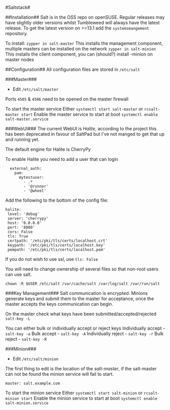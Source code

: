 #Saltstack#

##Installation##
Salt is in the OSS repo on openSUSE. Regular releases may have slightly older versions whilst Tumbleweed will always have the latest release. To get the latest version on >=13.1 add the `systemsmangement` repository.

To install:
`zypper in salt-master` This installs the management component, multiple masters can be installed on the network
`zypper in salt-minion` This installs the client component, you can (should?) install -minion on master nodes

##Configuration##
All configuration files are stored in `/etc/salt`

###Master###
* Edit `/etc/salt/master`

Ports `4505` & `4506` need to be opened on the master firewall

To start the master service
Either `systemctl start salt-master` or `rcsalt-master start`
Enable the master service to start at boot `systemctl enable salt-master.service`

###WebUI###
The current WebUI is _Halite_, according to the project this has been deprecated in favour of SaltPad but I've not manged to get that up and running yet.

The default engine for Halite is CherryPy

To enable Halite you need to add a user that can login

      external_auth:  
        pam:  
          mytestuser:  
            - .*  
            - '@runner'  
            - '@wheel'
      
Add the following to the bottom of the config file:

    halite:  
     level: 'debug'  
     server: 'cherrypy'  
     host: '0.0.0.0'  
     port: '8080'  
     cors: False  
     tls: True  
     certpath: '/etc/pki/tls/certs/localhost.crt'  
     keypath: '/etc/pki/tls/certs/localhost.key'  
     pempath: '/etc/pki/tls/certs/localhost.pem'  

If you do not wish to use ssl, use `tls: False`

You will need to change ownership of several files so that non-root users can use salt.

`chown -R $USER /etc/salt /var/cache/salt /var/log/salt /var/run/salt`

###Key Management###
Salt communication is encrypted. Minions generate keys and submit them to the master for acceptance, once the master accepts the keys communication can begin.

On the master check what keys have been submitted/accepted/rejected
`salt-key -L`

You can either bulk or individually accept or reject keys
Individually accept - `salt-key -a`
Bulk accept - `salt-key -A`
Individually reject - `salt-key -r`
Bulk reject - `salt-key -R`

###Minion###
* Edit `/etc/salt/minion`

The first thing to edit is the location of the _salt-master_, if the salt-master can not be found the minion service will fail to start.

    master: salt.example.com 

To start the minion service
Either `systemctl start salt-minion` or `rcsalt-minion start`
Enable the minion service to start at boot `systemctl enable salt-minion.service`